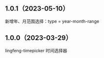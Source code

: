 ## 1.0.1（2023-05-10）
新增年、月范围选择：type = year-month-range
## 1.0.0（2023-03-29）
lingfeng-timepicker 时间选择器
